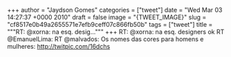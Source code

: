 
+++
author = "Jaydson Gomes"
categories = ["tweet"]
date = "Wed Mar 03 14:27:37 +0000 2010"
draft = false
image = "{TWEET_IMAGE}"
slug = "cf8517e0b49a2655571e7efb9ceff07c866fb50b"
tags = ["tweet"]
title = """RT: @xorna: na esq. desig..."""
+++
RT: @xorna: na esq. designers ok RT @EmanuelLima: RT @malvados: Os nomes das cores para homens e mulheres: http://twitpic.com/16dchs
